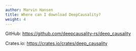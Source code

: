 ```yaml
---
author: Marvin Hansen
title: Where can I download DeepCausality?
weight: 4
---
```

[//]: # (SPDX-License-Identifier: CC-BY-4.0)

GitHub: https://github.com/deepcausality-rs/deep_causality

Crates.io: https://crates.io/crates/deep_causality